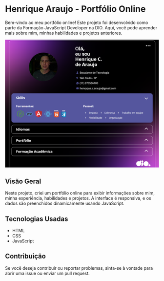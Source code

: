 # Henrique Araujo - Portfólio Online

Bem-vindo ao meu portfólio online! Este projeto foi desenvolvido como parte da Formação JavaScript Developer na DIO. Aqui, você pode aprender mais sobre mim, minhas habilidades e projetos anteriores.

![Imagem do Projeto](https://raw.githubusercontent.com/Henrique-cardozo/js-developer-portfolio/main/assets/img/portfolio.png)

## Visão Geral

Neste projeto, criei um portfólio online para exibir informações sobre mim, minha experiência, habilidades e projetos. A interface é responsiva, e os dados são preenchidos dinamicamente usando JavaScript.

## Tecnologias Usadas

- HTML
- CSS
- JavaScript

## Contribuição

Se você deseja contribuir ou reportar problemas, sinta-se à vontade para abrir uma issue ou enviar um pull request.
